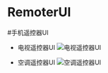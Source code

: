 RemoterUI
=========
#手机遥控器UI
* 电视遥控器UI
![电视遥控器UI](http://www.echocool.net/wp-content/uploads/2013/08/Screenshot-from-2013-08-15-230526-300x123.png)

* 空调遥控器UI
![空调遥控器UI](http://www.echocool.net/wp-content/uploads/2013/08/Screenshot-from-2013-08-15-230637-300x126.png)

